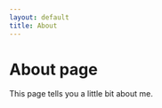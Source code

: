 ```yaml
---
layout: default
title: About
---
```

# About page   
    
This page tells you a little bit about me.